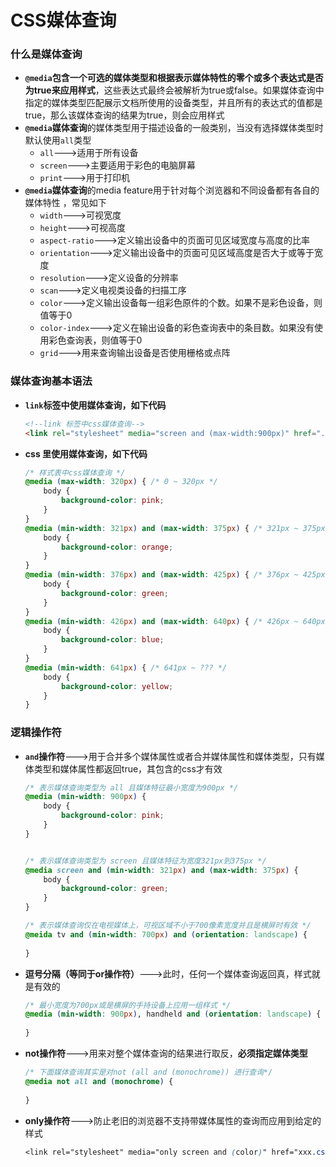 # CSS媒体查询

### 什么是媒体查询

- **`@media`包含一个可选的媒体类型和根据表示媒体特性的零个或多个表达式是否为true来应用样式**，这些表达式最终会被解析为true或false。如果媒体查询中指定的媒体类型匹配展示文档所使用的设备类型，并且所有的表达式的值都是true，那么该媒体查询的结果为true，则会应用样式
- **`@media`媒体查询**的媒体类型用于描述设备的一般类别，当没有选择媒体类型时默认使用`all`类型
  - `all`--->适用于所有设备
  - `screen`--->主要适用于彩色的电脑屏幕 
  - `print`--->用于打印机
- **`@media`媒体查询**的media feature用于针对每个浏览器和不同设备都有各自的媒体特性 ，常见如下
  - `width`--->可视宽度 
  - `height`--->可视高度 
  - `aspect-ratio`--->定义输出设备中的页面可见区域宽度与高度的比率 
  - `orientation`--->定义输出设备中的页面可见区域高度是否大于或等于宽度
  - `resolution`--->定义设备的分辨率
  - `scan`--->定义电视类设备的扫描工序 
  - `color`--->定义输出设备每一组彩色原件的个数。如果不是彩色设备，则值等于0 
  - `color-index`--->定义在输出设备的彩色查询表中的条目数。如果没有使用彩色查询表，则值等于0
  - `grid`--->用来查询输出设备是否使用栅格或点阵 

### 媒体查询基本语法

- **`link`标签中使用媒体查询，如下代码**

  ```html
  <!--link 标签中css媒体查询-->
  <link rel="stylesheet" media="screen and (max-width:900px)" href="./css/xxx.css">
  ```

- **css 里使用媒体查询，如下代码**

  ```css
  /* 样式表中css媒体查询 */
  @media (max-width: 320px) { /* 0 ~ 320px */
      body {
          background-color: pink;
      }
  }
  @media (min-width: 321px) and (max-width: 375px) { /* 321px ~ 375px */
      body {
          background-color: orange;
      }
  }
  @media (min-width: 376px) and (max-width: 425px) { /* 376px ~ 425px */
      body {
          background-color: green;
      }
  }
  @media (min-width: 426px) and (max-width: 640px) { /* 426px ~ 640px */
      body {
          background-color: blue;
      }
  }
  @media (min-width: 641px) { /* 641px ~ ??? */
      body {
          background-color: yellow;
      }
  }
  ```

### 逻辑操作符

- **`and`操作符**--->用于合并多个媒体属性或者合并媒体属性和媒体类型，只有媒体类型和媒体属性都返回true，其包含的css才有效

  ```css
  /* 表示媒体查询类型为 all 且媒体特征最小宽度为900px */
  @media (min-width: 900px) {
      body {
          background-color: pink;
      }
  }
  
  
  /* 表示媒体查询类型为 screen 且媒体特征为宽度321px到375px */
  @media screen and (min-width: 321px) and (max-width: 375px) {
      body {
          background-color: green;
      }
  }
  
  /* 表示媒体查询仅在电视媒体上，可视区域不小于700像素宽度并且是横屏时有效 */
  @meida tv and (min-width: 700px) and (orientation: landscape) {
    
  }
  ```

- **逗号分隔（等同于or操作符）**--->此时，任何一个媒体查询返回真，样式就是有效的

  ```css
  /* 最小宽度为700px或是横屏的手持设备上应用一组样式 */
  @media (min-width: 900px), handheld and (orientation: landscape) {
      
  }
  ```

- **not操作符**--->用来对整个媒体查询的结果进行取反，**必须指定媒体类型**

  ```css
  /* 下面媒体查询其实是对not (all and (monochrome)) 进行查询*/
  @media not all and (monochrome) {
      
  }
  ```

- **only操作符**--->防止老旧的浏览器不支持带媒体属性的查询而应用到给定的样式

  ```css
  <link rel="stylesheet" media="only screen and (color)" href="xxx.css">
  ```
